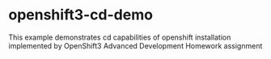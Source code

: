 # openshift3-cd-demo

This example demonstrates cd capabilities of openshift installation implemented by OpenShift3 Advanced Development Homework assignment
